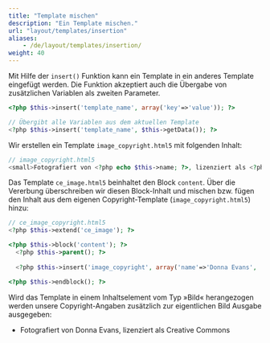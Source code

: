 ```yaml
---
title: "Template mischen"
description: "Ein Template mischen."
url: "layout/templates/insertion"
aliases:
    - /de/layout/templates/insertion/
weight: 40
---
```


Mit Hilfe der `insert()` Funktion kann ein Template in ein anderes Template eingefügt werden. Die Funktion akzeptiert 
auch die Übergabe von zusätzlichen Variablen als zweiten Parameter.

```php
<?php $this->insert('template_name', array('key'=>'value')); ?>

// Übergibt alle Variablen aus dem aktuellen Template
<?php $this->insert('template_name', $this->getData()); ?>
```

Wir erstellen ein Template `image_copyright.html5` mit folgenden Inhalt:

```php
// image_copyright.html5
<small>Fotografiert von <?php echo $this->name; ?>, lizenziert als <?php echo $this->license; ?></small>
```

Das Template `ce_image.html5` beinhaltet den Block `content`. Über die Vererbung überschreiben wir diesen Block-Inhalt
und mischen bzw. fügen den Inhalt aus dem eigenen Copyright-Template (`image_copyright.html5`) hinzu:

```php
// ce_image_copyright.html5
<?php $this->extend('ce_image'); ?>

<?php $this->block('content'); ?>
  <?php $this->parent(); ?>
  
  <?php $this->insert('image_copyright', array('name'=>'Donna Evans', 'license'=>'Creative Commons')); ?>

<?php $this->endblock(); ?>
```

Wird das Template in einem Inhaltselement vom Typ »Bild« herangezogen werden unsere Copyright-Angaben zusätzlich 
zur eigentlichen Bild Ausgabe ausgegeben:

- Fotografiert von Donna Evans, lizenziert als Creative Commons
